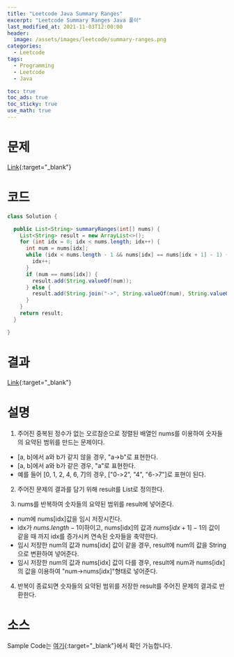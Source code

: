 ```yaml
---
title: "Leetcode Java Summary Ranges"
excerpt: "Leetcode Summary Ranges Java 풀이"
last_modified_at: 2021-11-03T12:00:00
header:
  image: /assets/images/leetcode/summary-ranges.png
categories:
  - Leetcode
tags:
  - Programming
  - Leetcode
  - Java

toc: true
toc_ads: true
toc_sticky: true
use_math: true
---
```

# 문제
[Link](https://leetcode.com/problems/summary-ranges/){:target="_blank"}

# 코드
```java
class Solution {

  public List<String> summaryRanges(int[] nums) {
    List<String> result = new ArrayList<>();
    for (int idx = 0; idx < nums.length; idx++) {
      int num = nums[idx];
      while (idx < nums.length - 1 && nums[idx] == nums[idx + 1] - 1) {
        idx++;
      }
      if (num == nums[idx]) {
        result.add(String.valueOf(num));
      } else {
        result.add(String.join("->", String.valueOf(num), String.valueOf(nums[idx])));
      }
    }
    return result;
  }

}
```

# 결과
[Link](https://leetcode.com/submissions/detail/581248420/){:target="_blank"}

# 설명
1. 주어진 중복된 정수가 없는 오르참순으로 정렬된 배열인 nums를 이용하여 숫자들의 요약된 범위를 만드는 문제이다.
- [a, b]에서 a와 b가 같지 않을 경우, "a->b"로 표현한다.
- [a, b]에서 a와 b가 같은 경우, "a"로 표현한다.
- 예를 들어 [0, 1, 2, 4, 6, 7]의 경우, ["0->2", "4", "6->7"]로 표현이 된다.

2. 주어진 문제의 결과를 담기 위해 result를 List로 정의한다.

3. nums를 반복하여 숫자들의 요약된 범위를 result에 넣어준다.
- num에 nums[idx]값을 임시 저장시킨다.
- idx가 $nums.length - 1$이하이고, nums[idx]의 값과 $nums[idx + 1] - 1$의 값이 같을 때 까지 idx를 증가시켜 연속된 숫자들을 축약한다.
- 임시 저장한 num의 값과 nums[idx] 값이 같을 경우, result에 num의 값을 String으로 변환하여 넣어준다.
- 임시 저장한 num의 값과 nums[idx] 값이 다를 경우, result에 num과 nums[idx]의 값을 이용하여 "num->nums[idx]"형태로 넣어준다.

4. 반복이 종료되면 숫자들의 요약된 범위를 저장한 result를 주어진 문제의 결과로 반환한다.

# 소스
Sample Code는 [여기](https://github.com/GracefulSoul/leetcode/blob/master/src/main/java/gracefulsoul/problems/SummaryRanges.java){:target="_blank"}에서 확인 가능합니다.